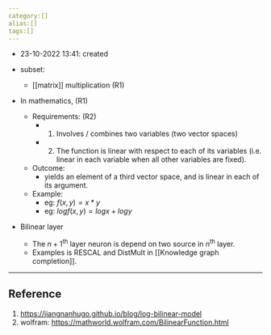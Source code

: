 ```yaml
---
category:[]
alias:[]
tags:[]
---
```


- 23-10-2022 13:41: created

- subset:
	- [[matrix]] multiplication (R1)

- In mathematics,  (R1)
	- Requirements: (R2)
		- 1. Involves / combines two variables (two vector spaces)
		- 2. The function is linear with respect to each of its variables (i.e. linear in each variable when all other variables are fixed). 
	- Outcome:
		- yields an element of a third vector space, and is linear in each of its argument.
	- Example: 
		- eg: $f(x,y) = x * y$
		- eg: $log f(x,y) = logx + logy$

- Bilinear layer
	- The $n+1^{\text{th}}$ layer neuron is depend on two source in $n^{\text{th}}$ layer.
	- Examples is RESCAL and DistMult in [[Knowledge graph completion]]. 

---
## Reference

1. https://jiangnanhugo.github.io/blog/log-bilinear-model
2. wolfram: https://mathworld.wolfram.com/BilinearFunction.html